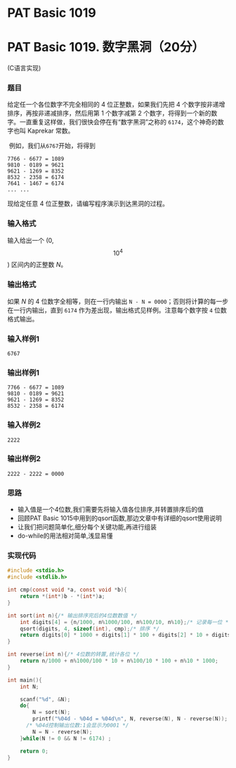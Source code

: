 # PAT Basic 1019


# PAT Basic 1019. 数字黑洞（20分）

 (C语言实现)
<!--more-->

### 题目

给定任一个各位数字不完全相同的 4 位正整数，如果我们先把 4 个数字按非递增排序，再按非递减排序，然后用第 1 个数字减第 2 个数字，将得到一个新的数字。一直重复这样做，我们很快会停在有“数字黑洞”之称的 `6174`，这个神奇的数字也叫 Kaprekar 常数。

​	例如，我们从`6767`开始，将得到

```
7766 - 6677 = 1089
9810 - 0189 = 9621
9621 - 1269 = 8352
8532 - 2358 = 6174
7641 - 1467 = 6174
... ...
```

现给定任意 4 位正整数，请编写程序演示到达黑洞的过程。



### 输入格式

输入给出一个 (0,$$ 10^4 $$) 区间内的正整数 *N*。



### 输出格式

如果 *N* 的 4 位数字全相等，则在一行内输出 `N - N = 0000`；否则将计算的每一步在一行内输出，直到 `6174` 作为差出现，输出格式见样例。注意每个数字按 `4` 位数格式输出。



### 输入样例1

```
6767
```

### 输出样例1

```
7766 - 6677 = 1089
9810 - 0189 = 9621
9621 - 1269 = 8352
8532 - 2358 = 6174
```

### 输入样例2

```
2222
```

### 输出样例2

```
2222 - 2222 = 0000
```



### 思路

- 输入值是一个4位数,我们需要先将输入值各位排序,并转置排序后的值
- 回顾PAT Basic 1015中用到的qsort函数,那边文章中有详细的qsort使用说明
- 让我们把问题简单化,细分每个关键功能,再进行组装
- do-while的用法相对简单,浅显易懂

### 实现代码

```c
#include <stdio.h>
#include <stdlib.h>

int cmp(const void *a, const void *b){
    return *(int*)b - *(int*)a;
}

int sort(int n){/* 输出排序完后的4位数数值 */
    int digits[4] = {n/1000, n%1000/100, n%100/10, n%10};/* 记录每一位 */
    qsort(digits, 4, sizeof(int), cmp);/* 排序 */
    return digits[0] * 1000 + digits[1] * 100 + digits[2] * 10 + digits[3];
}

int reverse(int n){/* 4位数的转置,统计各位 */
    return n/1000 + n%1000/100 * 10 + n%100/10 * 100 + n%10 * 1000;
}

int main(){
    int N;

    scanf("%d", &N);
    do{
        N = sort(N);
        printf("%04d - %04d = %04d\n", N, reverse(N), N - reverse(N));
      /* %04d控制输出位数:1会显示为0001 */
        N = N - reverse(N);
    }while(N != 0 && N != 6174) ;

    return 0;
}
```


